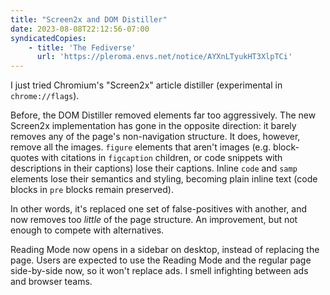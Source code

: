 ```yaml
---
title: "Screen2x and DOM Distiller"
date: 2023-08-08T22:12:56-07:00
syndicatedCopies:
    - title: 'The Fediverse'
      url: 'https://pleroma.envs.net/notice/AYXnLTyukHT3XlpTCi'
---
```

I just tried Chromium's "Screen2x" article distiller (experimental in `chrome://flags`).

Before, the DOM Distiller removed elements far too aggressively. The new Screen2x implementation has gone in the opposite direction: it barely removes any of the page's non-navigation structure. It does, however, remove all the images. `figure` elements that aren't images (e.g. block-quotes with citations in `figcaption` children, or code snippets with descriptions in their captions) lose their captions. Inline `code` and `samp` elements lose their semantics and styling, becoming plain inline text (code blocks in `pre` blocks remain preserved).

In other words, it's replaced one set of false-positives with another, and now removes too _little_ of the page structure. An improvement, but not enough to compete with alternatives.

Reading Mode now opens in a sidebar on desktop, instead of replacing the page. Users are expected to use the Reading Mode and the regular page side-by-side now, so it won't replace ads. I smell infighting between ads and browser teams.

